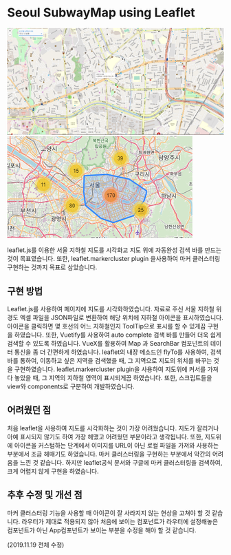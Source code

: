 # Seoul SubwayMap using Leaflet

![result](./src/assets/result.png)
![result2](./src/assets/result2.png)

leaflet.js를 이용한 서울 지하철 지도를 시각화고 지도 위에 자동완성 검색 바를 만드는 것이 목표였습니다.
또한, leaflet.markercluster plugin 을사용하여 마커 클러스터링 구현하는 것까지 목표로 삼았습니다.


## 구현 방법
Leaflet.js를 사용하여 페이지에 지도를 시각화하였습니다.
자료로 주신 서울 지하철 위경도 엑셀 파일을 JSON파일로 변환하여 해당 위치에 지하철 아이콘을 표시하였습니다. 아이콘을 클릭하면 몇 호선의 어느 지하철인지 ToolTip으로 표시를 할 수 있게끔 구현을 하였습니다.
또한, Vuetify를 사용하여 auto complete 검색 바를 만들어 더욱 쉽게 검색할 수 있도록 하였습니다.
VueX를 활용하여 Map 과 SearchBar 컴포넌트의 데이터 통신을 좀 더 간편하게 하였습니다.
leaflet의 내장 메소드인 flyTo를 사용하여, 검색 바를 통하여, 이동하고 싶은 지역을 검색했을 때, 그 지역으로 지도의 위치를 바꾸는 것을 구현하였습니다.
leaflet.markercluster plugin을 사용하여 지도위에 커서를 가져다 놓았을 때, 그 지역의 지하철 영역이 표시되게끔 하였습니다.
또한, 스크립트들을 view와 components로 구분하여 개발하였습니다.

## 어려웠던 점
처음 leaflet을 사용하여 지도를 시각화하는 것이 가장 어려웠습니다. 지도가 잘리거나 아예 표시되지 않기도 하여 가장 헤맸고 어려웠던 부분이라고 생각됩니다. 또한, 지도위에 아이콘을 커스텀하는 단계에서 이미지를 URL이 아닌 로컬 파일을 가져와 사용하는 부분에서 조금 헤매기도 하였습니다.
마커 클러스터링을 구현하는 부분에서 약간의 어려움을 느낀 것 같습니다. 하지만 leaflet공식 문서와 구글에 마커 클러스터링을 검색하여, 크게 어렵지 않게 구현을 하였습니다.

## 추후 수정 및 개선 점
마커 클러스터링 기능을 사용할 때 아이콘이 잘 사라지지 않는 현상을 고쳐야 할 것 같습니다.
라우터가 제대로 적용되지 않아 처음에 보이는 컴포넌트가 라우터에 설정해놓은 컴포넌트가 아닌 App컴포넌트가 보이는 부분을 수정을 해야 할 것 같습니다.

(2019.11.19 전체 수정)